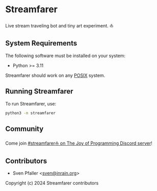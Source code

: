 # Streamfarer

Live stream traveling bot and tiny art experiment. ⛵

## System Requirements

The following software must be installed on your system:

* Python >= 3.11

Streamfarer should work on any [POSIX](https://en.wikipedia.org/wiki/POSIX) system.

## Running Streamfarer

To run Streamfarer, use:

```sh
python3 -m streamfarer
```

## Community

Come join [#streamfarer⛵ on The Joy of Programming Discord server](https://discord.gg/pTn3TUUNVw)!

## Contributors

* Sven Pfaller &lt;sven@inrain.org>

Copyright (c) 2024 Streamfarer contributors

